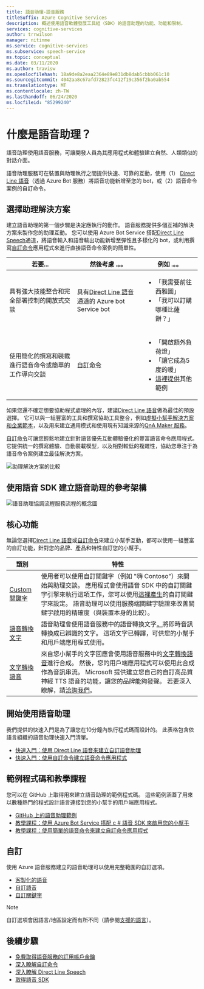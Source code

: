 ```yaml
---
title: 語音助理-語音服務
titleSuffix: Azure Cognitive Services
description: 概述使用語音軟體發展工具組（SDK）的語音助理的功能、功能和限制。
services: cognitive-services
author: trrwilson
manager: nitinme
ms.service: cognitive-services
ms.subservice: speech-service
ms.topic: conceptual
ms.date: 03/11/2020
ms.author: travisw
ms.openlocfilehash: 18a9de8a2eaa2364e89e831db8dab5cbbb061c10
ms.sourcegitcommit: 4042aa8c67afd72823fc412f19c356f2ba0ab554
ms.translationtype: MT
ms.contentlocale: zh-TW
ms.lasthandoff: 06/24/2020
ms.locfileid: "85299240"
---
```

# <a name="what-is-a-voice-assistant"></a>什麼是語音助理？

語音助理使用語音服務，可讓開發人員為其應用程式和體驗建立自然、人類類似的對話介面。

語音助理服務可在裝置與助理執行之間提供快速、可靠的互動，使用（1） [Direct Line 語音](direct-line-speech.md)（透過 Azure Bot 服務）將語音功能新增至您的 bot，或（2）語音命令案例的自訂命令。

## <a name="choosing-an-assistant-solution"></a>選擇助理解決方案

建立語音助理的第一個步驟是決定應執行的動作。 語音服務提供多個互補的解決方案來製作您的助理互動。 您可以使用 Azure Bot Service 搭配[Direct Line Speech](direct-line-speech.md)通道，將語音輸入和語音輸出功能新增至彈性且多樣化的 bot，或利用撰寫[自訂命令](custom-commands.md)應用程式來進行直接語音命令案例的簡單性。

| 若要... | 然後考慮 .。。 | 例如 .。。 |
|-------------------|------------------|----------------|
|具有強大技能整合和完全部署控制的開放式交談 | 具有[Direct Line 語音](direct-line-speech.md)通道的 Azure bot Service bot | <ul><li>「我需要前往西雅圖」</li><li>「我可以訂購哪種比薩餅？」</li></ul>
|使用簡化的撰寫和裝載進行語音命令或簡單的工作導向交談 | [自訂命令](custom-commands.md) | <ul><li>「開啟額外負荷燈」</li><li>「讓它成為5度的暖」</li><li>[這裡提供](https://speech.microsoft.com/customcommands)其他範例</li></ul>

如果您還不確定想要協助程式處理的內容，建議[Direct Line 語音](direct-line-speech.md)做為最佳的預設選擇。 它可以與一組豐富的工具和撰寫協助工具整合，例如[虛擬小幫手解決方案和企業範本](https://docs.microsoft.com/azure/bot-service/bot-builder-enterprise-template-overview)，以及用來建立通用模式和使用現有知識來源的[QnA Maker 服務](https://docs.microsoft.com/azure/cognitive-services/QnAMaker/Overview/overview)。

[自訂命令](custom-commands.md)可讓您輕鬆地建立針對語音優先互動體驗優化的豐富語音命令應用程式。 它提供統一的撰寫體驗、自動裝載模型，以及相對較低的複雜性，協助您專注于為語音命令案例建立最佳解決方案。

   ![助理解決方案的比較](media/voice-assistants/assistant-solution-comparison.png "助理解決方案的比較")


## <a name="reference-architecture-for-building-a-voice-assistant-using-the-speech-sdk"></a>使用語音 SDK 建立語音助理的參考架構

   ![語音助理協調流程服務流程的概念圖](media/voice-assistants/overview.png "語音助理流程")

## <a name="core-features"></a>核心功能

無論您選擇[Direct Line 語音](direct-line-speech.md)或[自訂命令](custom-commands.md)來建立小幫手互動，都可以使用一組豐富的自訂功能，針對您的品牌、產品和特性自訂您的小幫手。

| 類別 | 特性 |
|----------|----------|
|[Custom 關鍵字](speech-devices-sdk-create-kws.md) | 使用者可以使用自訂關鍵字（例如 "嗨 Contoso"）來開始與助理交談。 應用程式會使用語音 SDK 中的自訂關鍵字引擎來執行這項工作，您可以使用[這裡產生](speech-devices-sdk-create-kws.md)的自訂關鍵字來設定。 語音助理可以使用服務端關鍵字驗證來改善關鍵字啟用的精確度（與裝置本身的比較）。
|[語音轉換文字](speech-to-text.md) | 語音助理會使用語音服務中的語音轉換文字[，](speech-to-text.md)將即時音訊轉換成已辨識的文字。 這項文字已轉譯，可供您的小幫手和用戶端應用程式使用。
|[文字轉換語音](text-to-speech.md) | 來自您小幫手的文字回應會使用語音服務中的[文字轉換語音](text-to-speech.md)進行合成。 然後，您的用戶端應用程式可以使用此合成作為音訊串流。 Microsoft 提供建立您自己的自訂高品質神經 TTS 語音的功能，讓您的品牌能夠發聲。 若要深入瞭解，請[洽詢我們](mailto:mstts@microsoft.com)。

## <a name="getting-started-with-voice-assistants"></a>開始使用語音助理

我們提供的快速入門是為了讓您在10分鐘內執行程式碼而設計的。 此表格包含依語言組織的語音助理快速入門清單。

* [快速入門：使用 Direct Line 語音來建立自訂語音助理](quickstarts/voice-assistants.md)
* [快速入門：使用自訂命令建立語音命令應用程式](quickstart-custom-commands-application.md)

## <a name="sample-code-and-tutorials"></a>範例程式碼和教學課程

您可以在 GitHub 上取得用來建立語音助理的範例程式碼。 這些範例涵蓋了用來以數種熱門的程式設計語言連接到您的小幫手的用戶端應用程式。

* [GitHub 上的語音助理範例](https://github.com/Azure-Samples/Cognitive-Services-Voice-Assistant)
* [教學課程：使用 Azure Bot Service 搭配 c # 語音 SDK 來啟用您的小幫手](tutorial-voice-enable-your-bot-speech-sdk.md)
* [教學課程：使用簡單的語音命令來建立自訂命令應用程式](how-to-custom-commands-create-application-with-simple-commands.md)

## <a name="customization"></a>自訂

使用 Azure 語音服務建立的語音助理可以使用完整範圍的自訂選項。

* [客製化的語音](how-to-custom-speech.md)
* [自訂語音](how-to-custom-voice.md)
* [自訂關鍵字](custom-keyword-overview.md)

> [!NOTE]
> 自訂選項會因語言/地區設定而有所不同（請參閱[支援的語言](language-support.md)）。

## <a name="next-steps"></a>後續步驟

* [免費取得語音服務的訂用帳戶金鑰](get-started.md)
* [深入瞭解自訂命令](custom-commands.md)
* [深入瞭解 Direct Line Speech](direct-line-speech.md)
* [取得語音 SDK](speech-sdk.md)